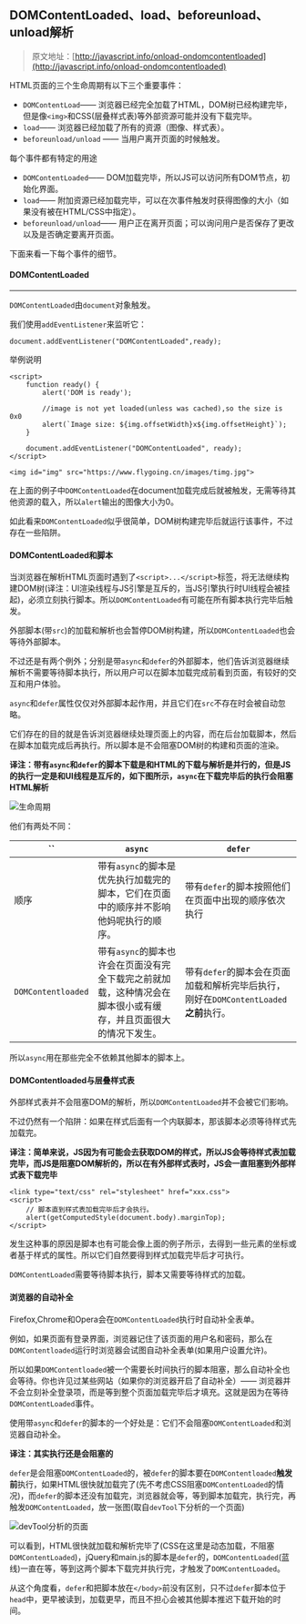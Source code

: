 ## DOMContentLoaded、load、beforeunload、unload解析
> 原文地址：[http://javascript.info/onload-ondomcontentloaded](http://javascript.info/onload-ondomcontentloaded)

HTML页面的三个生命周期有以下三个重要事件：
- ```DOMContentLoad```—— 浏览器已经完全加载了HTML，DOM树已经构建完毕，但是像```<img>```和CSS(层叠样式表)等外部资源可能并没有下载完毕。
- ```load```—— 浏览器已经加载了所有的资源（图像、样式表）。
- ```beforeunload/unload``` —— 当用户离开页面的时候触发。

每个事件都有特定的用途
- ```DOMContentLoaded```—— DOM加载完毕，所以JS可以访问所有DOM节点，初始化界面。
- ```load```—— 附加资源已经加载完毕，可以在次事件触发时获得图像的大小（如果没有被在HTML/CSS中指定）。
- ```beforeunload/unload```—— 用户正在离开页面；可以询问用户是否保存了更改以及是否确定要离开页面。

下面来看一下每个事件的细节。
#### DOMContentLoaded
---
```DOMContentLoaded```由```document```对象触发。

我们使用```addEventListener```来监听它：
```
document.addEventListener("DOMContentLoaded",ready);
```
举例说明
```
<script>
    function ready() {
        alert('DOM is ready');
        
        //image is not yet loaded(unless was cached),so the size is 0x0
        alert(`Image size: ${img.offsetWidth}x${img.offsetHeight}`);
    }
    
    document.addEventListener("DOMContentLoaded", ready);
</script>

<img id="img" src="https://www.flygoing.cn/images/timg.jpg">
```
在上面的例子中```DOMContentLoaded```在document加载完成后就被触发，无需等待其他资源的载入，所以```alert```输出的图像大小为0。

如此看来```DOMContentLoaded```似乎很简单，DOM树构建完毕后就运行该事件，不过存在一些陷阱。

#### DOMContentLoaded和脚本
当浏览器在解析HTML页面时遇到了```<script>...</script>```标签，将无法继续构建DOM树(译注：UI渲染线程与JS引擎是互斥的，当JS引擎执行时UI线程会被挂起)，必须立刻执行脚本。所以```DOMContentLoaded```有可能在所有脚本执行完毕后触发。

外部脚本(带```src```)的加载和解析也会暂停DOM树构建，所以```DOMContentLoaded```也会等待外部脚本。

不过还是有两个例外；分别是带```async```和```defer```的外部脚本，他们告诉浏览器继续解析不需要等待脚本执行，所以用户可以在脚本加载完成前看到页面，有较好的交互和用户体验。

```async```和```defer```属性仅仅对外部脚本起作用，并且它们在```src```不存在时会被自动忽略。

它们存在的目的就是告诉浏览器继续处理页面上的内容，而在后台加载脚本，然后在脚本加载完成后再执行。所以脚本是不会阻塞DOM树的构建和页面的渲染。

**译注：带有```async```和```defer```的脚本下载是和HTML的下载与解析是并行的，但是JS的执行一定是和UI线程是互斥的，如下图所示，```async```在下载完毕后的执行会阻塞HTML解析**

![生命周期](https://www.flygoing.cn/images/2019-7-10/life-cycle.png)

他们有两处不同：

`` | ```async``` | ```defer```
---|---|---
顺序 | 带有```async```的脚本是优先执行加载完的脚本，它们在页面中的顺序并不影响他妈呢执行的顺序。| 带有```defer```的脚本按照他们在页面中出现的顺序依次执行
```DOMContentloaded``` | 带有```async```的脚本也许会在页面没有完全下载完之前就加载，这种情况会在脚本很小或有缓存，并且页面很大的情况下发生。| 带有```defer```的脚本会在页面加载和解析完毕后执行，刚好在```DOMContentLoaded```**之前**执行。

所以```async```用在那些完全不依赖其他脚本的脚本上。
#### DOMContentloaded与层叠样式表
外部样式表并不会阻塞DOM的解析，所以```DOMContentLoaded```并不会被它们影响。

不过仍然有一个陷阱：如果在样式后面有一个内联脚本，那该脚本必须等待样式先加载完。

**译注：简单来说，JS因为有可能会去获取DOM的样式，所以JS会等待样式表加载完毕，而JS是阻塞DOM解析的，所以在有外部样式表时，JS会一直阻塞到外部样式表下载完毕**

```
<link type="text/css" rel="stylesheet" href="xxx.css">
<script>
    // 脚本直到样式表加载完毕后才会执行。
    alert(getComputedStyle(document.body).marginTop);
</script>
```
发生这种事的原因是脚本也有可能会像上面的例子所示，去得到一些元素的坐标或者基于样式的属性。所以它们自然要得到样式加载完毕后才可执行。

```DOMContentLoaded```需要等待脚本执行，脚本又需要等待样式的加载。
#### 浏览器的自动补全
Firefox,Chrome和Opera会在```DOMContentLoaded```执行时自动补全表单。

例如，如果页面有登录界面，浏览器记住了该页面的用户名和密码，那么在```DOMContentloaded```运行时浏览器会试图自动补全表单(如果用户设置允许)。

所以如果```DOMContentloaded```被一个需要长时间执行的脚本阻塞，那么自动补全也会等待。你也许见过某些网站（如果你的浏览器开启了自动补全）—— 浏览器并不会立刻补全登录项，而是等到整个页面加载完毕后才填充。这就是因为在等待```DOMContentLoaded```事件。

使用带```async```和```defer```的脚本的一个好处是：它们不会阻塞```DOMContentLoaded```和浏览器自动补全。

**译注：其实执行还是会阻塞的**

```defer```是会阻塞```DOMContentLoaded```的，被```defer```的脚本要在```DOMContentloaded```**触发前**执行，如果HTML很快就加载完了(先不考虑CSS阻塞```DOMContentLoaded```的情况)，而```defer```的脚本还没有加载完，浏览器就会等，等到脚本加载完，执行完，再触发```DOMContentLoaded```，放一张图(取自```devTool```下分析的一个页面)

![devTool分析的页面](https://www.flygoing.cn/images/2019-7-10/devtool-analyse.png)

可以看到，HTML很快就加载和解析完毕了(CSS在这里是动态加载，不阻塞```DOMContentLoaded```)，jQuery和main.js的脚本是```defer```的，```DOMContentLoaded```(蓝线)一直在等，等到这两个脚本下载完并执行完，才触发了```DOMContentLoaded```。

从这个角度看，```defer```和把脚本放在```</body>```前没有区别，只不过```defer```脚本位于```head```中，更早被读到，加载更早，而且不担心会被其他脚本推迟下载开始的时间。